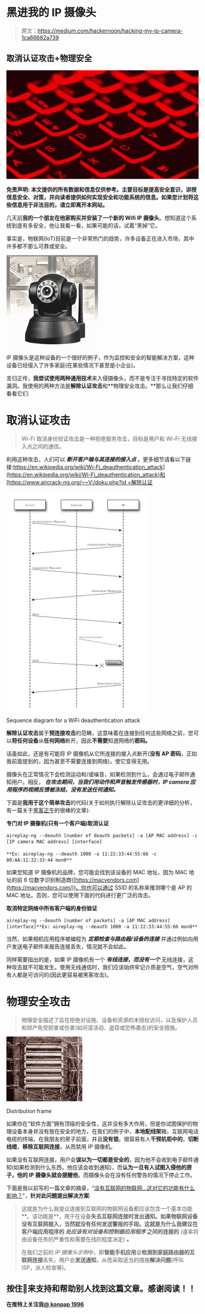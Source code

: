 # 黑进我的 IP 摄像头

> 原文：<https://medium.com/hackernoon/hacking-my-ip-camera-1ca66682a739>

## 取消认证攻击+物理安全

![](img/5f822d44d46ed4014b6db8b5535e1976.png)

**免责声明:** **本文提供的所有数据和信息仅供参考。主要目标是提高安全意识，讲授信息安全、对策，并向读者提供如何实现安全和功能系统的信息。如果您计划将这些信息用于非法目的，请立即离开本网站。**

几天前**我的一个朋友在他家购买并安装了一个新的 Wifi IP 摄像头**。想知道这个系统到底有多安全，他让我看一看，如果可能的话，试着“黑掉”它。

事实是，物联网(IoT)目前是一个非常热门的趋势，许多设备正在进入市场，其中许多都不那么可靠或安全。

![](img/3281db762229cd483c2b65ba270811c2.png)

IP 摄像头是这种设备的一个很好的例子，作为监控和安全的智能解决方案，这种设备已经侵入了许多家庭(在某些情况下甚至是小企业)。

言归正传，**我尝试使用两种通用技术**来入侵摄像头，而不是专注于寻找特定的软件漏洞。我使用的两种方法是**解除认证攻击**和**物理安全攻击。**那么让我们仔细看看它们:

# 取消认证攻击

> Wi-Fi 取消身份验证攻击是一种拒绝服务攻击，目标是用户和 Wi-Fi 无线接入点之间的通信。

利用这种攻击，人们可以 ***断开客户端与其连接的接入点*** 。更多细节请看以下链接:[https://en.wikipedia.org/wiki/Wi-Fi_deauthentication_attack](https://en.wikipedia.org/wiki/Wi-Fi_deauthentication_attack)和[https://www.aircrack-ng.org/~~V:/doku.php?id =解除认证](https://www.aircrack-ng.org/~~V:/doku.php?id=deauthentication)

![](img/f25e0aa79ed669fc4319d03efbb207a2.png)

Sequence diagram for a WiFi deauthentication attack

**解除认证攻击**属于**预连接攻击**的范畴，这意味着在连接到任何这些网络之前，您可以**将任何设备**从**任何网络**断开，因此**不需要**知道网络的**密码。**

话虽如此，还是有可能将 IP 摄像机从它所连接的接入点断开(**没有 AP 密码**，正如我前面提到的，因为甚至不需要连接到网络)，使它变得无用。

摄像头在正常情况下会检测运动和/或噪音，如果检测到什么，会通过电子邮件通知用户。相反， ***在攻击期间，当我们用动作和声音触发传感器时，IP camera 应用程序的视频反馈被冻结，没有发送任何通知。***

下面是**我用于这个简单攻击**的代码(关于如何执行解除认证攻击的更详细的分析，有一篇关于[黑客正午](https://hackernoon.com/forcing-a-device-to-disconnect-from-wifi-using-a-deauthentication-attack-f664b9940142)的很棒的文章):

**专门对 IP 摄像机(只有一个客户端)取消认证**

```
aireplay-ng --deauth [number of deauth packets] -a [AP MAC address] -c [IP camera MAC address] [interface]

**Ex: aireplay-ng --deauth 1000 -a 11:22:33:44:55:66 -c 00:AA:11:22:33:44 mon0**
```

如果您知道 IP 摄像机的品牌，您可能会找到该设备的 MAC 地址，因为 MAC 地址的前 6 位数字识别制造商([https://macvendors.com](https://macvendors.com/))。你也可以通过 SSID 的名称来推测哪个是 AP 的 MAC 地址。否则，您可以使用下面的代码进行更广泛的攻击。

**取消特定网络中所有客户端的身份验证**

```
aireplay-ng --deauth [number of packets] -a [AP MAC address] [interface]**Ex: aireplay-ng --deauth 1000 -a 11:22:33:44:55:66 mon0**
```

当然，如果相机应用程序被编程为 ***定期检查与路由器/设备的连接*** 并通过例如向用户发送电子邮件来报告连接丢失，情况就不会如此。

同样需要指出的是，如果 IP 摄像机有一个 ***有线连接，而没有一个*** 无线连接，这种攻击就不可能发生。使用无线通信时，我们应该始终牢记介质是空气，空气对所有人都是可访问的(因此更容易被黑客攻击)。

# 物理安全攻击

> 物理安全描述了旨在拒绝对设施、设备和资源的未授权访问，以及保护人员和财产免受损害或伤害(如间谍活动、盗窃或恐怖袭击)的安全措施。

![](img/be588b7dbaff23bdd08f498f34e0af37.png)

Distribution frame

如果你在“软件方面”拥有顶级的安全性，这并没有多大作用，但是你试图保护的物理设备本身并没有放在安全的地方。在我们的例子中，**本地配线架**箱，互联网电话电缆的终端，在我朋友的房子前面，并且**没有锁**。很容易有人**干预机柜中的**，**切断线缆**，**移除互联网连接**，从而禁用 IP 摄像机。

如果没有互联网连接，用户会**误以为一切都是安全的**，因为他不会收到电子邮件通知(如果检测到什么东西，他应该会收到通知)，而**认为一旦有人试图入侵他的房子，他的 IP 摄像头就会提醒他**，而摄像头会在没有任何警告的情况下停止工作。

下面是我以前写的一篇文章的摘录，“[没有互联网的物联网…这对它的功能有什么影响？](https://hackernoon.com/iot-without-internet-how-does-it-affect-its-functionality-275cff90a018)"，**针对此问题提出解决方案**:

> 这就是为什么我提议连接到互联网的物联网设备都应该包含一个基本功能**。该功能是**，用于在设备**失去互联网连接时发出通知。如果物联网设备没有互联网接入，当然就没有任何发送警报的手段。这就是为什么我建议在客户端应用程序的 ***处应该有对设备和控制器应用程序*** 之间的连接的** (速率将由设备任务的严重性和需要在线的程度决定) ***。***
> 
> 在我们之前的 *IP 摄像头示例*中，即**智能手机应用**会**检测到家庭路由器的互联网连接**丢失，用户会**发送通知**，从而采取适当的措施**解决问题**(呼叫 ISP，派人检查等)。

## 按住👏来支持和帮助别人找到这篇文章。感谢阅读！！

**在推特上关注我**[**@ konpap 1996**](https://twitter.com/konpap1996)